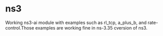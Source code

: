 # ns3
Working ns3-ai module with examples such as rl_tcp, a_plus_b, and rate-control.Those examples are working fine in ns-3.35 cversion of ns3.
